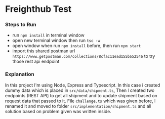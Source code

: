 # Freighthub Test

### Steps to Run
- run ```npm install``` in terminal window 
- open new terminal window then run ```tsc -w```
- open window when run ```npm install``` before, then run ```npm start```
- import this shared postman url ```https://www.getpostman.com/collections/8cfac11ead155b652546``` to try those rest api endpoint

### Explanation

In this project I'm using Node, Express and Typescript. In this case i created dummy data which is placed in ```src/data/shipment.ts```, Then I created two endpoints (REST API) to get all shipment and to update shipment based on request data that passed to it. 
File ```challenge.ts``` which was given before, I renamed it and moved to folder ```src/implementation/shipment.ts``` and all solution based on problem given was written inside.

